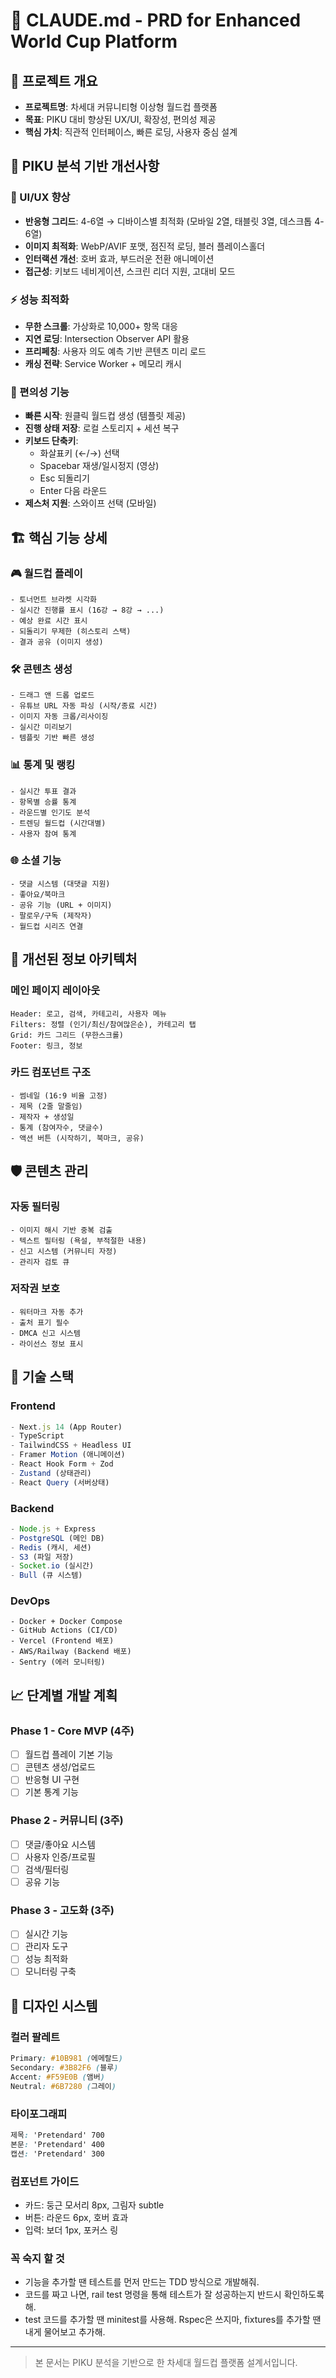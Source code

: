 # 📄 CLAUDE.md - PRD for Enhanced World Cup Platform

## 🧭 프로젝트 개요

* **프로젝트명**: 차세대 커뮤니티형 이상형 월드컵 플랫폼
* **목표**: PIKU 대비 향상된 UX/UI, 확장성, 편의성 제공
* **핵심 가치**: 직관적 인터페이스, 빠른 로딩, 사용자 중심 설계

## 🎯 PIKU 분석 기반 개선사항

### 📱 UI/UX 향상
* **반응형 그리드**: 4-6열 → 디바이스별 최적화 (모바일 2열, 태블릿 3열, 데스크톱 4-6열)
* **이미지 최적화**: WebP/AVIF 포맷, 점진적 로딩, 블러 플레이스홀더
* **인터랙션 개선**: 호버 효과, 부드러운 전환 애니메이션
* **접근성**: 키보드 네비게이션, 스크린 리더 지원, 고대비 모드

### ⚡ 성능 최적화
* **무한 스크롤**: 가상화로 10,000+ 항목 대응
* **지연 로딩**: Intersection Observer API 활용
* **프리페칭**: 사용자 의도 예측 기반 콘텐츠 미리 로드
* **캐싱 전략**: Service Worker + 메모리 캐시

### 🔧 편의성 기능
* **빠른 시작**: 원클릭 월드컵 생성 (템플릿 제공)
* **진행 상태 저장**: 로컬 스토리지 + 세션 복구
* **키보드 단축키**: 
  - 화살표키 (←/→) 선택
  - Spacebar 재생/일시정지 (영상)
  - Esc 되돌리기
  - Enter 다음 라운드
* **제스처 지원**: 스와이프 선택 (모바일)

## 🏗 핵심 기능 상세

### 🎮 월드컵 플레이
```
- 토너먼트 브라켓 시각화
- 실시간 진행률 표시 (16강 → 8강 → ...)
- 예상 완료 시간 표시
- 되돌리기 무제한 (히스토리 스택)
- 결과 공유 (이미지 생성)
```

### 🛠 콘텐츠 생성
```
- 드래그 앤 드롭 업로드
- 유튜브 URL 자동 파싱 (시작/종료 시간)
- 이미지 자동 크롭/리사이징
- 실시간 미리보기
- 템플릿 기반 빠른 생성
```

### 📊 통계 및 랭킹
```
- 실시간 투표 결과
- 항목별 승률 통계
- 라운드별 인기도 분석
- 트렌딩 월드컵 (시간대별)
- 사용자 참여 통계
```

### 🌐 소셜 기능
```
- 댓글 시스템 (대댓글 지원)
- 좋아요/북마크
- 공유 기능 (URL + 이미지)
- 팔로우/구독 (제작자)
- 월드컵 시리즈 연결
```

## 📐 개선된 정보 아키텍처

### 메인 페이지 레이아웃
```
Header: 로고, 검색, 카테고리, 사용자 메뉴
Filters: 정렬 (인기/최신/참여많은순), 카테고리 탭
Grid: 카드 그리드 (무한스크롤)
Footer: 링크, 정보
```

### 카드 컴포넌트 구조
```
- 썸네일 (16:9 비율 고정)
- 제목 (2줄 말줄임)
- 제작자 + 생성일
- 통계 (참여자수, 댓글수)
- 액션 버튼 (시작하기, 북마크, 공유)
```

## 🛡 콘텐츠 관리

### 자동 필터링
```
- 이미지 해시 기반 중복 검출
- 텍스트 필터링 (욕설, 부적절한 내용)
- 신고 시스템 (커뮤니티 자정)
- 관리자 검토 큐
```

### 저작권 보호
```
- 워터마크 자동 추가
- 출처 표기 필수
- DMCA 신고 시스템
- 라이선스 정보 표시
```

## 🔧 기술 스택

### Frontend
```typescript
- Next.js 14 (App Router)
- TypeScript
- TailwindCSS + Headless UI
- Framer Motion (애니메이션)
- React Hook Form + Zod
- Zustand (상태관리)
- React Query (서버상태)
```

### Backend
```typescript
- Node.js + Express
- PostgreSQL (메인 DB)
- Redis (캐시, 세션)
- S3 (파일 저장)
- Socket.io (실시간)
- Bull (큐 시스템)
```

### DevOps
```
- Docker + Docker Compose
- GitHub Actions (CI/CD)
- Vercel (Frontend 배포)
- AWS/Railway (Backend 배포)
- Sentry (에러 모니터링)
```

## 📈 단계별 개발 계획

### Phase 1 - Core MVP (4주)
- [ ] 월드컵 플레이 기본 기능
- [ ] 콘텐츠 생성/업로드
- [ ] 반응형 UI 구현
- [ ] 기본 통계 기능

### Phase 2 - 커뮤니티 (3주)
- [ ] 댓글/좋아요 시스템
- [ ] 사용자 인증/프로필
- [ ] 검색/필터링
- [ ] 공유 기능

### Phase 3 - 고도화 (3주)
- [ ] 실시간 기능
- [ ] 관리자 도구
- [ ] 성능 최적화
- [ ] 모니터링 구축

## 🎨 디자인 시스템

### 컬러 팔레트
```css
Primary: #10B981 (에메랄드)
Secondary: #3B82F6 (블루)
Accent: #F59E0B (앰버)
Neutral: #6B7280 (그레이)
```

### 타이포그래피
```css
제목: 'Pretendard' 700
본문: 'Pretendard' 400
캡션: 'Pretendard' 300
```

### 컴포넌트 가이드
- 카드: 둥근 모서리 8px, 그림자 subtle
- 버튼: 라운드 6px, 호버 효과
- 입력: 보더 1px, 포커스 링

### 꼭 숙지 할 것
- 기능을 추가할 땐 테스트를 먼저 만드는 TDD 방식으로 개발해줘.
- 코드를 짜고 나면, rail test 명령을 통해 테스트가 잘 성공하는지 반드시 확인하도록 해.
- test 코드를 추가할 땐 minitest를 사용해. Rspec은 쓰지마, fixtures를 추가할 땐 내게 물어보고 추가해.
---

> 본 문서는 PIKU 분석을 기반으로 한 차세대 월드컵 플랫폼 설계서입니다.